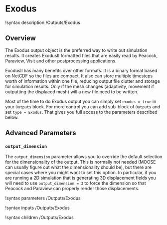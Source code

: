 # Exodus

!syntax description /Outputs/Exodus

## Overview

The Exodus output object is the preferred way to write out simulation results.  It creates ExodusII formatted files that are easily read by Peacock, Paraview, Visit and other postprocessing applications.

ExodusII has many benefits over other formats.  It is a binary format based on NetCDF so the files are compact.  It also can store multiple timesteps worth of information within one file, reducing output file clutter and storage for simulation results.  Only if the mesh changes (adaptivity, movement if outputting the displaced mesh) will a new file need to be written.

Most of the time to do Exodus output you can simply set `exodus = true` in your `Outputs` block.  For more control you can add sub-block of `Outputs` and set `type = Exodus`.  That gives you full access to the parameters described below.

## Advanced Parameters

### `output_dimension`

The `output_dimension` parameter allows you to override the default selection for the dimensionality of the output.  This is normally not needed (MOOSE can usually figure out what the dimensionality should be), but there are special cases where you might want to set this option.  In particular, if you are running a 2D simulation that is generating 3D displacement fields you will need to use `output_dimension = 3` to force the dimension so that Peacock and Paraview can properly render those displacements.

!syntax parameters /Outputs/Exodus

!syntax inputs /Outputs/Exodus

!syntax children /Outputs/Exodus
